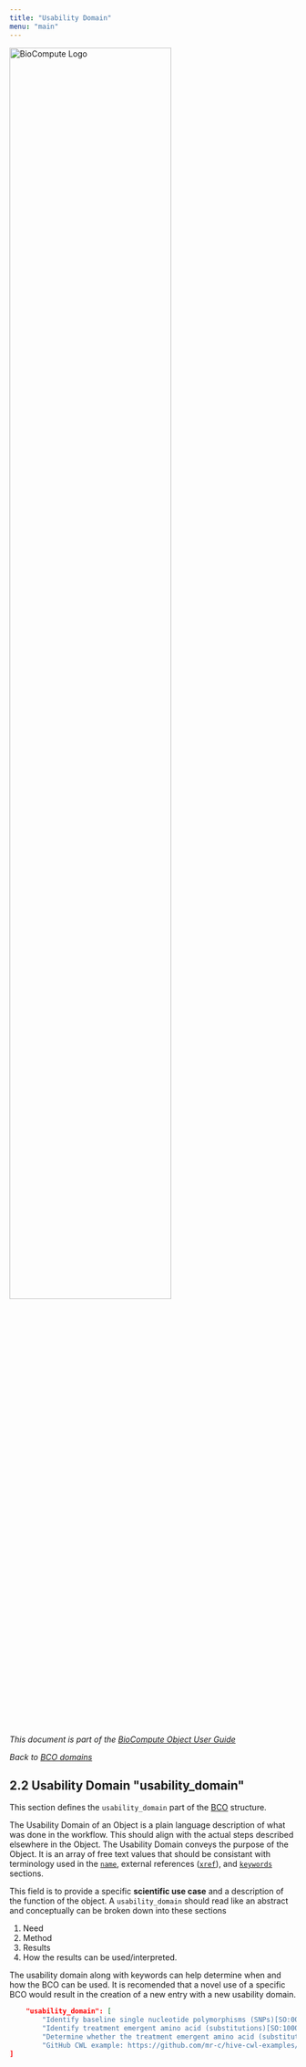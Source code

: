 ```yaml
---
title: "Usability Domain"
menu: "main"
---
```


<script>
  ((window.gitter = {}).chat = {}).options = {
    room: 'biocompute-objects/BCO_Specification'
  };
</script>
<script src="https://sidecar.gitter.im/dist/sidecar.v1.js" async defer></script>

<div class="col-lg-6 offset-lg-3 text-center">
<img src="/images/logo.about.png" class="img-fluid mx-auto d-block" width="75%" alt="BioCompute Logo">
</div>

<br>

_This document is part of the [BioCompute Object User Guide](/user_guide)_

_Back to [BCO domains](/bco-domains)_

## 2.2 Usability Domain "usability_domain"

This section defines the `usability_domain` part of the [BCO](/bco-domains) structure.

The Usability Domain of an Object is a plain language description of what was done in the workflow.
This should align with the actual steps described elsewhere in the Object. The Usability Domain
conveys the purpose of the Object. It is an array of free text values that should be consistant with
terminology used in the [`name`](provenance_domain.md#2.1.1-name-name), external references
([`xref`](/description-domain.md#242-external-references-xref)), and
[`keywords`](/description-domain.md#241-keywords-keywords) sections.

This field is to provide a specific **scientific use case** and a description of the function of the
object. A `usability_domain` should read like an abstract and conceptually can be broken down into these sections 
1) Need 
2) Method 
3) Results 
4) How the results can be used/interpreted.

The usability domain along with keywords can help determine when and how the BCO can
be used. It is recomended that a novel use of a specific BCO would result in the creation of a new
entry with a new usability domain. 

```json
    "usability_domain": [
        "Identify baseline single nucleotide polymorphisms (SNPs)[SO:0000694], (insertions)[SO:0000667], and (deletions)[SO:0000045] that correlate with reduced (ledipasvir)[pubchem.compound:67505836] antiviral drug efficacy in (Hepatitis C virus subtype 1)[taxonomy:31646]", 
        "Identify treatment emergent amino acid (substitutions)[SO:1000002] that correlate with antiviral drug treatment failure", 
        "Determine whether the treatment emergent amino acid (substitutions)[SO:1000002] identified correlate with treatment failure involving other drugs against the same virus", 
        "GitHub CWL example: https://github.com/mr-c/hive-cwl-examples/blob/master/workflow/hive-viral-mutation-detection.cwl#L20"]
]
```
